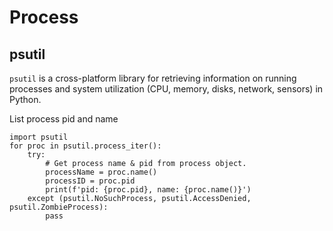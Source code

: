# Process

## psutil
`psutil` is a cross-platform library for retrieving information on running processes and system utilization (CPU, memory, disks, network, sensors) in Python.

List process pid and name
```
import psutil
for proc in psutil.process_iter():
    try:
        # Get process name & pid from process object.
        processName = proc.name()
        processID = proc.pid
        print(f'pid: {proc.pid}, name: {proc.name()}')
    except (psutil.NoSuchProcess, psutil.AccessDenied, psutil.ZombieProcess):
        pass
```
